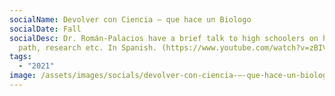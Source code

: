 ```yaml
---
socialName: Devolver con Ciencia – que hace un Biologo
socialDate: Fall
socialDesc: Dr. Román-Palacios have a brief talk to high schoolers on his career
  path, research etc. In Spanish. (https://www.youtube.com/watch?v=zBIVzv_jciI)
tags:
  - "2021"
image: /assets/images/socials/devolver-con-ciencia-–-que-hace-un-biologo.png
---
```

